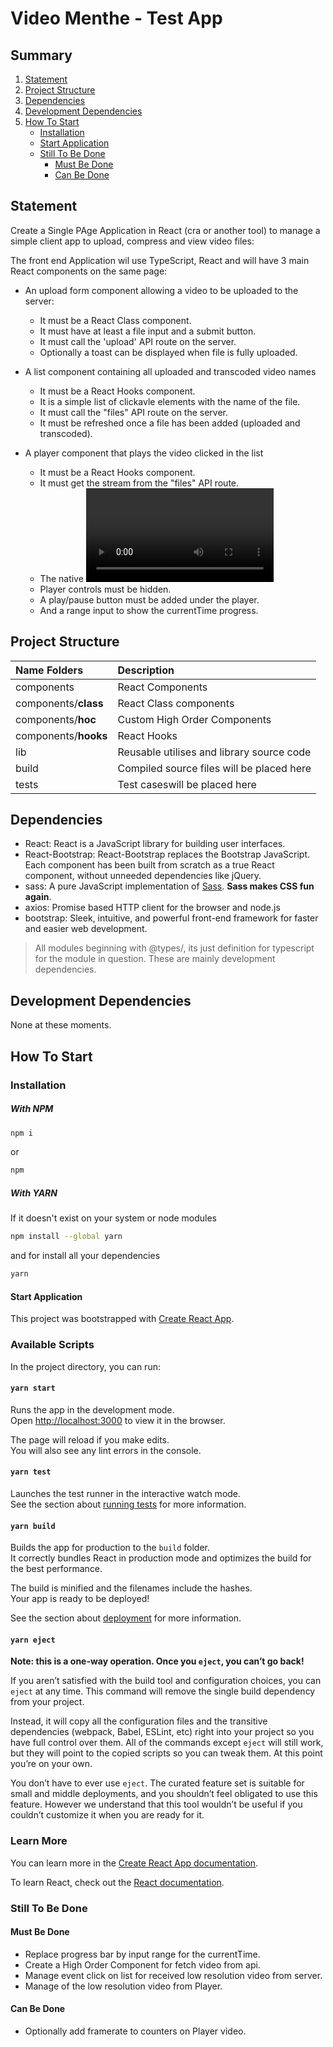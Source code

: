 # Video Menthe - Test App

## Summary

1. [Statement](#Statement)
2. [Project Structure](#Project-Structure)
3. [Dependencies](#Dependencies)
4. [Development Dependencies](#Development-Dependencies)
5. [How To Start](#How-To-Start)
    * [Installation](#Installation)
    * [Start Application](#Start-Application)
    * [Still To Be Done](#Still-To-Be-Done)
      * [Must Be Done](#Must-Be-Done)
      * [Can Be Done](#Can-Be-Done)

## Statement
Create a Single PAge Application in React (cra or another tool) to manage a simple client app to upload, compress and view video files:

The front end Application wil use TypeScript, React and will have 3 main React components on the same page:

* An upload form component allowing a video to be uploaded to the server:
  * It must be a React Class component.
  * It must have at least a file input and a submit button.
  * It must call the 'upload' API route on the server.
  * Optionally a toast can be displayed when file is fully uploaded.

* A list component containing all uploaded and transcoded video names
  * It must be a React Hooks component.
  * It is a simple list of clickavle elements with the name of the file.
  * It must call the "files" API route on the server.
  * It must be refreshed once a file has been added (uploaded and transcoded).

* A player component that plays the video clicked in the list
  * It must be a React Hooks component.
  * It must get the stream from the "files" API route.
  * The native <video> player must be used (No external wrapper or library).
  * Player controls must be hidden.
  * A play/pause button must be added under the player.
  * And a range input to show the currentTime progress.

## Project Structure
| Name Folders         | Description                               |
|:---------------------|:------------------------------------------|
| components           | React Components                          |
| components/**class** | React Class components                    |
| components/**hoc**   | Custom High Order Components              |
| components/**hooks** | React Hooks                               |
| lib                  | Reusable utilises and library source code |
| build                | Compiled source files will be placed here |
| tests                | Test caseswill be placed here             |
## Dependencies

* React: React is a JavaScript library for building user interfaces.
* React-Bootstrap: React-Bootstrap replaces the Bootstrap JavaScript. Each component has been built from scratch as a true React component, without unneeded dependencies like jQuery.
* sass: A pure JavaScript implementation of [Sass](https://sass-lang.com/). **Sass makes CSS fun again**.
* axios: Promise based HTTP client for the browser and node.js
* bootstrap: Sleek, intuitive, and powerful front-end framework for faster and easier web development.

> All modules beginning with @types/, its just definition for typescript for the module in question. These are mainly development dependencies.

## Development Dependencies
None at these moments.

## How To Start
### Installation

##### With NPM
```bash
npm i
``` 
or
```bash
npm
```

##### With YARN
If it doesn't exist on your system or node modules
```bash
npm install --global yarn
```
and for install all your dependencies
```bash
yarn
```

#### Start Application

This project was bootstrapped with [Create React App](https://github.com/facebook/create-react-app).

### Available Scripts

In the project directory, you can run:

#### `yarn start`

Runs the app in the development mode.\
Open [http://localhost:3000](http://localhost:3000) to view it in the browser.

The page will reload if you make edits.\
You will also see any lint errors in the console.

#### `yarn test`

Launches the test runner in the interactive watch mode.\
See the section about [running tests](https://facebook.github.io/create-react-app/docs/running-tests) for more information.

#### `yarn build`

Builds the app for production to the `build` folder.\
It correctly bundles React in production mode and optimizes the build for the best performance.

The build is minified and the filenames include the hashes.\
Your app is ready to be deployed!

See the section about [deployment](https://facebook.github.io/create-react-app/docs/deployment) for more information.

#### `yarn eject`

**Note: this is a one-way operation. Once you `eject`, you can’t go back!**

If you aren’t satisfied with the build tool and configuration choices, you can `eject` at any time. This command will remove the single build dependency from your project.

Instead, it will copy all the configuration files and the transitive dependencies (webpack, Babel, ESLint, etc) right into your project so you have full control over them. All of the commands except `eject` will still work, but they will point to the copied scripts so you can tweak them. At this point you’re on your own.

You don’t have to ever use `eject`. The curated feature set is suitable for small and middle deployments, and you shouldn’t feel obligated to use this feature. However we understand that this tool wouldn’t be useful if you couldn’t customize it when you are ready for it.

### Learn More

You can learn more in the [Create React App documentation](https://facebook.github.io/create-react-app/docs/getting-started).

To learn React, check out the [React documentation](https://reactjs.org/).


### Still To Be Done

#### Must Be Done 
 * Replace progress bar by input range for the currentTime.
 * Create a High Order Component for fetch video from api.
 * Manage event click on list for received low resolution video from server.
 * Manage of the low resolution video from Player.

#### Can Be Done
 * Optionally add framerate to counters on Player video.
